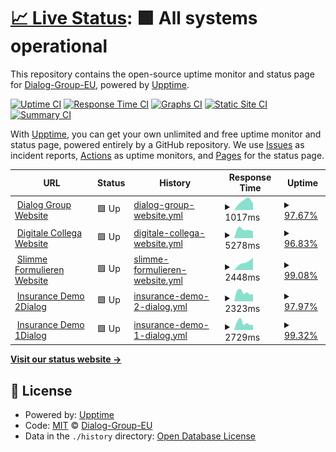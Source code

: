 # [📈 Live Status](https://Dialog-Group-EU.github.io/uptime): <!--live status--> **🟩 All systems operational**

This repository contains the open-source uptime monitor and status page for [Dialog-Group-EU](https://Dialog-Group-EU.github.io/uptime), powered by [Upptime](https://github.com/upptime/upptime).

[![Uptime CI](https://github.com/Dialog-Group-EU/uptime/workflows/Uptime%20CI/badge.svg)](https://github.com/Dialog-Group-EU/uptime/actions?query=workflow%3A%22Uptime+CI%22)
[![Response Time CI](https://github.com/Dialog-Group-EU/uptime/workflows/Response%20Time%20CI/badge.svg)](https://github.com/Dialog-Group-EU/uptime/actions?query=workflow%3A%22Response+Time+CI%22)
[![Graphs CI](https://github.com/Dialog-Group-EU/uptime/workflows/Graphs%20CI/badge.svg)](https://github.com/Dialog-Group-EU/uptime/actions?query=workflow%3A%22Graphs+CI%22)
[![Static Site CI](https://github.com/Dialog-Group-EU/uptime/workflows/Static%20Site%20CI/badge.svg)](https://github.com/Dialog-Group-EU/uptime/actions?query=workflow%3A%22Static+Site+CI%22)
[![Summary CI](https://github.com/Dialog-Group-EU/uptime/workflows/Summary%20CI/badge.svg)](https://github.com/Dialog-Group-EU/uptime/actions?query=workflow%3A%22Summary+CI%22)

With [Upptime](https://upptime.js.org), you can get your own unlimited and free uptime monitor and status page, powered entirely by a GitHub repository. We use [Issues](https://github.com/Dialog-Group-EU/uptime/issues) as incident reports, [Actions](https://github.com/Dialog-Group-EU/uptime/actions) as uptime monitors, and [Pages](https://Dialog-Group-EU.github.io/uptime) for the status page.

<!--start: status pages-->
<!-- This summary is generated by Upptime (https://github.com/upptime/upptime) -->
<!-- Do not edit this manually, your changes will be overwritten -->
<!-- prettier-ignore -->
| URL | Status | History | Response Time | Uptime |
| --- | ------ | ------- | ------------- | ------ |
| <img alt="" src="https://icons.duckduckgo.com/ip3/dialoggroup.eu.ico" height="13"> [Dialog Group Website](https://dialoggroup.eu) | 🟩 Up | [dialog-group-website.yml](https://github.com/Dialog-Group-EU/uptime/commits/HEAD/history/dialog-group-website.yml) | <details><summary><img alt="Response time graph" src="./graphs/dialog-group-website/response-time-week.png" height="20"> 1017ms</summary><br><a href="https://Dialog-Group-EU.github.io/uptime/history/dialog-group-website"><img alt="Response time 1017" src="https://img.shields.io/endpoint?url=https%3A%2F%2Fraw.githubusercontent.com%2FDialog-Group-EU%2Fuptime%2FHEAD%2Fapi%2Fdialog-group-website%2Fresponse-time.json"></a><br><a href="https://Dialog-Group-EU.github.io/uptime/history/dialog-group-website"><img alt="24-hour response time 972" src="https://img.shields.io/endpoint?url=https%3A%2F%2Fraw.githubusercontent.com%2FDialog-Group-EU%2Fuptime%2FHEAD%2Fapi%2Fdialog-group-website%2Fresponse-time-day.json"></a><br><a href="https://Dialog-Group-EU.github.io/uptime/history/dialog-group-website"><img alt="7-day response time 1017" src="https://img.shields.io/endpoint?url=https%3A%2F%2Fraw.githubusercontent.com%2FDialog-Group-EU%2Fuptime%2FHEAD%2Fapi%2Fdialog-group-website%2Fresponse-time-week.json"></a><br><a href="https://Dialog-Group-EU.github.io/uptime/history/dialog-group-website"><img alt="30-day response time 1017" src="https://img.shields.io/endpoint?url=https%3A%2F%2Fraw.githubusercontent.com%2FDialog-Group-EU%2Fuptime%2FHEAD%2Fapi%2Fdialog-group-website%2Fresponse-time-month.json"></a><br><a href="https://Dialog-Group-EU.github.io/uptime/history/dialog-group-website"><img alt="1-year response time 1017" src="https://img.shields.io/endpoint?url=https%3A%2F%2Fraw.githubusercontent.com%2FDialog-Group-EU%2Fuptime%2FHEAD%2Fapi%2Fdialog-group-website%2Fresponse-time-year.json"></a></details> | <details><summary><a href="https://Dialog-Group-EU.github.io/uptime/history/dialog-group-website">97.67%</a></summary><a href="https://Dialog-Group-EU.github.io/uptime/history/dialog-group-website"><img alt="All-time uptime 97.67%" src="https://img.shields.io/endpoint?url=https%3A%2F%2Fraw.githubusercontent.com%2FDialog-Group-EU%2Fuptime%2FHEAD%2Fapi%2Fdialog-group-website%2Fuptime.json"></a><br><a href="https://Dialog-Group-EU.github.io/uptime/history/dialog-group-website"><img alt="24-hour uptime 95.60%" src="https://img.shields.io/endpoint?url=https%3A%2F%2Fraw.githubusercontent.com%2FDialog-Group-EU%2Fuptime%2FHEAD%2Fapi%2Fdialog-group-website%2Fuptime-day.json"></a><br><a href="https://Dialog-Group-EU.github.io/uptime/history/dialog-group-website"><img alt="7-day uptime 97.67%" src="https://img.shields.io/endpoint?url=https%3A%2F%2Fraw.githubusercontent.com%2FDialog-Group-EU%2Fuptime%2FHEAD%2Fapi%2Fdialog-group-website%2Fuptime-week.json"></a><br><a href="https://Dialog-Group-EU.github.io/uptime/history/dialog-group-website"><img alt="30-day uptime 97.67%" src="https://img.shields.io/endpoint?url=https%3A%2F%2Fraw.githubusercontent.com%2FDialog-Group-EU%2Fuptime%2FHEAD%2Fapi%2Fdialog-group-website%2Fuptime-month.json"></a><br><a href="https://Dialog-Group-EU.github.io/uptime/history/dialog-group-website"><img alt="1-year uptime 97.67%" src="https://img.shields.io/endpoint?url=https%3A%2F%2Fraw.githubusercontent.com%2FDialog-Group-EU%2Fuptime%2FHEAD%2Fapi%2Fdialog-group-website%2Fuptime-year.json"></a></details>
| <img alt="" src="https://icons.duckduckgo.com/ip3/digitalecollega.eu.ico" height="13"> [Digitale Collega Website](https://digitalecollega.eu) | 🟩 Up | [digitale-collega-website.yml](https://github.com/Dialog-Group-EU/uptime/commits/HEAD/history/digitale-collega-website.yml) | <details><summary><img alt="Response time graph" src="./graphs/digitale-collega-website/response-time-week.png" height="20"> 5278ms</summary><br><a href="https://Dialog-Group-EU.github.io/uptime/history/digitale-collega-website"><img alt="Response time 5278" src="https://img.shields.io/endpoint?url=https%3A%2F%2Fraw.githubusercontent.com%2FDialog-Group-EU%2Fuptime%2FHEAD%2Fapi%2Fdigitale-collega-website%2Fresponse-time.json"></a><br><a href="https://Dialog-Group-EU.github.io/uptime/history/digitale-collega-website"><img alt="24-hour response time 7295" src="https://img.shields.io/endpoint?url=https%3A%2F%2Fraw.githubusercontent.com%2FDialog-Group-EU%2Fuptime%2FHEAD%2Fapi%2Fdigitale-collega-website%2Fresponse-time-day.json"></a><br><a href="https://Dialog-Group-EU.github.io/uptime/history/digitale-collega-website"><img alt="7-day response time 5278" src="https://img.shields.io/endpoint?url=https%3A%2F%2Fraw.githubusercontent.com%2FDialog-Group-EU%2Fuptime%2FHEAD%2Fapi%2Fdigitale-collega-website%2Fresponse-time-week.json"></a><br><a href="https://Dialog-Group-EU.github.io/uptime/history/digitale-collega-website"><img alt="30-day response time 5278" src="https://img.shields.io/endpoint?url=https%3A%2F%2Fraw.githubusercontent.com%2FDialog-Group-EU%2Fuptime%2FHEAD%2Fapi%2Fdigitale-collega-website%2Fresponse-time-month.json"></a><br><a href="https://Dialog-Group-EU.github.io/uptime/history/digitale-collega-website"><img alt="1-year response time 5278" src="https://img.shields.io/endpoint?url=https%3A%2F%2Fraw.githubusercontent.com%2FDialog-Group-EU%2Fuptime%2FHEAD%2Fapi%2Fdigitale-collega-website%2Fresponse-time-year.json"></a></details> | <details><summary><a href="https://Dialog-Group-EU.github.io/uptime/history/digitale-collega-website">96.83%</a></summary><a href="https://Dialog-Group-EU.github.io/uptime/history/digitale-collega-website"><img alt="All-time uptime 96.83%" src="https://img.shields.io/endpoint?url=https%3A%2F%2Fraw.githubusercontent.com%2FDialog-Group-EU%2Fuptime%2FHEAD%2Fapi%2Fdigitale-collega-website%2Fuptime.json"></a><br><a href="https://Dialog-Group-EU.github.io/uptime/history/digitale-collega-website"><img alt="24-hour uptime 94.08%" src="https://img.shields.io/endpoint?url=https%3A%2F%2Fraw.githubusercontent.com%2FDialog-Group-EU%2Fuptime%2FHEAD%2Fapi%2Fdigitale-collega-website%2Fuptime-day.json"></a><br><a href="https://Dialog-Group-EU.github.io/uptime/history/digitale-collega-website"><img alt="7-day uptime 96.83%" src="https://img.shields.io/endpoint?url=https%3A%2F%2Fraw.githubusercontent.com%2FDialog-Group-EU%2Fuptime%2FHEAD%2Fapi%2Fdigitale-collega-website%2Fuptime-week.json"></a><br><a href="https://Dialog-Group-EU.github.io/uptime/history/digitale-collega-website"><img alt="30-day uptime 96.83%" src="https://img.shields.io/endpoint?url=https%3A%2F%2Fraw.githubusercontent.com%2FDialog-Group-EU%2Fuptime%2FHEAD%2Fapi%2Fdigitale-collega-website%2Fuptime-month.json"></a><br><a href="https://Dialog-Group-EU.github.io/uptime/history/digitale-collega-website"><img alt="1-year uptime 96.83%" src="https://img.shields.io/endpoint?url=https%3A%2F%2Fraw.githubusercontent.com%2FDialog-Group-EU%2Fuptime%2FHEAD%2Fapi%2Fdigitale-collega-website%2Fuptime-year.json"></a></details>
| <img alt="" src="https://icons.duckduckgo.com/ip3/slimmeformulieren.eu.ico" height="13"> [Slimme Formulieren Website](https://slimmeformulieren.eu) | 🟩 Up | [slimme-formulieren-website.yml](https://github.com/Dialog-Group-EU/uptime/commits/HEAD/history/slimme-formulieren-website.yml) | <details><summary><img alt="Response time graph" src="./graphs/slimme-formulieren-website/response-time-week.png" height="20"> 2448ms</summary><br><a href="https://Dialog-Group-EU.github.io/uptime/history/slimme-formulieren-website"><img alt="Response time 2448" src="https://img.shields.io/endpoint?url=https%3A%2F%2Fraw.githubusercontent.com%2FDialog-Group-EU%2Fuptime%2FHEAD%2Fapi%2Fslimme-formulieren-website%2Fresponse-time.json"></a><br><a href="https://Dialog-Group-EU.github.io/uptime/history/slimme-formulieren-website"><img alt="24-hour response time 3186" src="https://img.shields.io/endpoint?url=https%3A%2F%2Fraw.githubusercontent.com%2FDialog-Group-EU%2Fuptime%2FHEAD%2Fapi%2Fslimme-formulieren-website%2Fresponse-time-day.json"></a><br><a href="https://Dialog-Group-EU.github.io/uptime/history/slimme-formulieren-website"><img alt="7-day response time 2448" src="https://img.shields.io/endpoint?url=https%3A%2F%2Fraw.githubusercontent.com%2FDialog-Group-EU%2Fuptime%2FHEAD%2Fapi%2Fslimme-formulieren-website%2Fresponse-time-week.json"></a><br><a href="https://Dialog-Group-EU.github.io/uptime/history/slimme-formulieren-website"><img alt="30-day response time 2448" src="https://img.shields.io/endpoint?url=https%3A%2F%2Fraw.githubusercontent.com%2FDialog-Group-EU%2Fuptime%2FHEAD%2Fapi%2Fslimme-formulieren-website%2Fresponse-time-month.json"></a><br><a href="https://Dialog-Group-EU.github.io/uptime/history/slimme-formulieren-website"><img alt="1-year response time 2448" src="https://img.shields.io/endpoint?url=https%3A%2F%2Fraw.githubusercontent.com%2FDialog-Group-EU%2Fuptime%2FHEAD%2Fapi%2Fslimme-formulieren-website%2Fresponse-time-year.json"></a></details> | <details><summary><a href="https://Dialog-Group-EU.github.io/uptime/history/slimme-formulieren-website">99.08%</a></summary><a href="https://Dialog-Group-EU.github.io/uptime/history/slimme-formulieren-website"><img alt="All-time uptime 99.08%" src="https://img.shields.io/endpoint?url=https%3A%2F%2Fraw.githubusercontent.com%2FDialog-Group-EU%2Fuptime%2FHEAD%2Fapi%2Fslimme-formulieren-website%2Fuptime.json"></a><br><a href="https://Dialog-Group-EU.github.io/uptime/history/slimme-formulieren-website"><img alt="24-hour uptime 98.29%" src="https://img.shields.io/endpoint?url=https%3A%2F%2Fraw.githubusercontent.com%2FDialog-Group-EU%2Fuptime%2FHEAD%2Fapi%2Fslimme-formulieren-website%2Fuptime-day.json"></a><br><a href="https://Dialog-Group-EU.github.io/uptime/history/slimme-formulieren-website"><img alt="7-day uptime 99.08%" src="https://img.shields.io/endpoint?url=https%3A%2F%2Fraw.githubusercontent.com%2FDialog-Group-EU%2Fuptime%2FHEAD%2Fapi%2Fslimme-formulieren-website%2Fuptime-week.json"></a><br><a href="https://Dialog-Group-EU.github.io/uptime/history/slimme-formulieren-website"><img alt="30-day uptime 99.08%" src="https://img.shields.io/endpoint?url=https%3A%2F%2Fraw.githubusercontent.com%2FDialog-Group-EU%2Fuptime%2FHEAD%2Fapi%2Fslimme-formulieren-website%2Fuptime-month.json"></a><br><a href="https://Dialog-Group-EU.github.io/uptime/history/slimme-formulieren-website"><img alt="1-year uptime 99.08%" src="https://img.shields.io/endpoint?url=https%3A%2F%2Fraw.githubusercontent.com%2FDialog-Group-EU%2Fuptime%2FHEAD%2Fapi%2Fslimme-formulieren-website%2Fuptime-year.json"></a></details>
| <img alt="" src="https://icons.duckduckgo.com/ip3/insurance.2dialog.eu.ico" height="13"> [Insurance Demo 2Dialog](https://insurance.2dialog.eu) | 🟩 Up | [insurance-demo-2-dialog.yml](https://github.com/Dialog-Group-EU/uptime/commits/HEAD/history/insurance-demo-2-dialog.yml) | <details><summary><img alt="Response time graph" src="./graphs/insurance-demo-2-dialog/response-time-week.png" height="20"> 2323ms</summary><br><a href="https://Dialog-Group-EU.github.io/uptime/history/insurance-demo-2-dialog"><img alt="Response time 2323" src="https://img.shields.io/endpoint?url=https%3A%2F%2Fraw.githubusercontent.com%2FDialog-Group-EU%2Fuptime%2FHEAD%2Fapi%2Finsurance-demo-2-dialog%2Fresponse-time.json"></a><br><a href="https://Dialog-Group-EU.github.io/uptime/history/insurance-demo-2-dialog"><img alt="24-hour response time 3630" src="https://img.shields.io/endpoint?url=https%3A%2F%2Fraw.githubusercontent.com%2FDialog-Group-EU%2Fuptime%2FHEAD%2Fapi%2Finsurance-demo-2-dialog%2Fresponse-time-day.json"></a><br><a href="https://Dialog-Group-EU.github.io/uptime/history/insurance-demo-2-dialog"><img alt="7-day response time 2323" src="https://img.shields.io/endpoint?url=https%3A%2F%2Fraw.githubusercontent.com%2FDialog-Group-EU%2Fuptime%2FHEAD%2Fapi%2Finsurance-demo-2-dialog%2Fresponse-time-week.json"></a><br><a href="https://Dialog-Group-EU.github.io/uptime/history/insurance-demo-2-dialog"><img alt="30-day response time 2323" src="https://img.shields.io/endpoint?url=https%3A%2F%2Fraw.githubusercontent.com%2FDialog-Group-EU%2Fuptime%2FHEAD%2Fapi%2Finsurance-demo-2-dialog%2Fresponse-time-month.json"></a><br><a href="https://Dialog-Group-EU.github.io/uptime/history/insurance-demo-2-dialog"><img alt="1-year response time 2323" src="https://img.shields.io/endpoint?url=https%3A%2F%2Fraw.githubusercontent.com%2FDialog-Group-EU%2Fuptime%2FHEAD%2Fapi%2Finsurance-demo-2-dialog%2Fresponse-time-year.json"></a></details> | <details><summary><a href="https://Dialog-Group-EU.github.io/uptime/history/insurance-demo-2-dialog">97.97%</a></summary><a href="https://Dialog-Group-EU.github.io/uptime/history/insurance-demo-2-dialog"><img alt="All-time uptime 97.97%" src="https://img.shields.io/endpoint?url=https%3A%2F%2Fraw.githubusercontent.com%2FDialog-Group-EU%2Fuptime%2FHEAD%2Fapi%2Finsurance-demo-2-dialog%2Fuptime.json"></a><br><a href="https://Dialog-Group-EU.github.io/uptime/history/insurance-demo-2-dialog"><img alt="24-hour uptime 96.13%" src="https://img.shields.io/endpoint?url=https%3A%2F%2Fraw.githubusercontent.com%2FDialog-Group-EU%2Fuptime%2FHEAD%2Fapi%2Finsurance-demo-2-dialog%2Fuptime-day.json"></a><br><a href="https://Dialog-Group-EU.github.io/uptime/history/insurance-demo-2-dialog"><img alt="7-day uptime 97.97%" src="https://img.shields.io/endpoint?url=https%3A%2F%2Fraw.githubusercontent.com%2FDialog-Group-EU%2Fuptime%2FHEAD%2Fapi%2Finsurance-demo-2-dialog%2Fuptime-week.json"></a><br><a href="https://Dialog-Group-EU.github.io/uptime/history/insurance-demo-2-dialog"><img alt="30-day uptime 97.97%" src="https://img.shields.io/endpoint?url=https%3A%2F%2Fraw.githubusercontent.com%2FDialog-Group-EU%2Fuptime%2FHEAD%2Fapi%2Finsurance-demo-2-dialog%2Fuptime-month.json"></a><br><a href="https://Dialog-Group-EU.github.io/uptime/history/insurance-demo-2-dialog"><img alt="1-year uptime 97.97%" src="https://img.shields.io/endpoint?url=https%3A%2F%2Fraw.githubusercontent.com%2FDialog-Group-EU%2Fuptime%2FHEAD%2Fapi%2Finsurance-demo-2-dialog%2Fuptime-year.json"></a></details>
| <img alt="" src="https://icons.duckduckgo.com/ip3/insurance.1dialog.eu.ico" height="13"> [Insurance Demo 1Dialog](https://insurance.1dialog.eu) | 🟩 Up | [insurance-demo-1-dialog.yml](https://github.com/Dialog-Group-EU/uptime/commits/HEAD/history/insurance-demo-1-dialog.yml) | <details><summary><img alt="Response time graph" src="./graphs/insurance-demo-1-dialog/response-time-week.png" height="20"> 2729ms</summary><br><a href="https://Dialog-Group-EU.github.io/uptime/history/insurance-demo-1-dialog"><img alt="Response time 2729" src="https://img.shields.io/endpoint?url=https%3A%2F%2Fraw.githubusercontent.com%2FDialog-Group-EU%2Fuptime%2FHEAD%2Fapi%2Finsurance-demo-1-dialog%2Fresponse-time.json"></a><br><a href="https://Dialog-Group-EU.github.io/uptime/history/insurance-demo-1-dialog"><img alt="24-hour response time 5496" src="https://img.shields.io/endpoint?url=https%3A%2F%2Fraw.githubusercontent.com%2FDialog-Group-EU%2Fuptime%2FHEAD%2Fapi%2Finsurance-demo-1-dialog%2Fresponse-time-day.json"></a><br><a href="https://Dialog-Group-EU.github.io/uptime/history/insurance-demo-1-dialog"><img alt="7-day response time 2729" src="https://img.shields.io/endpoint?url=https%3A%2F%2Fraw.githubusercontent.com%2FDialog-Group-EU%2Fuptime%2FHEAD%2Fapi%2Finsurance-demo-1-dialog%2Fresponse-time-week.json"></a><br><a href="https://Dialog-Group-EU.github.io/uptime/history/insurance-demo-1-dialog"><img alt="30-day response time 2729" src="https://img.shields.io/endpoint?url=https%3A%2F%2Fraw.githubusercontent.com%2FDialog-Group-EU%2Fuptime%2FHEAD%2Fapi%2Finsurance-demo-1-dialog%2Fresponse-time-month.json"></a><br><a href="https://Dialog-Group-EU.github.io/uptime/history/insurance-demo-1-dialog"><img alt="1-year response time 2729" src="https://img.shields.io/endpoint?url=https%3A%2F%2Fraw.githubusercontent.com%2FDialog-Group-EU%2Fuptime%2FHEAD%2Fapi%2Finsurance-demo-1-dialog%2Fresponse-time-year.json"></a></details> | <details><summary><a href="https://Dialog-Group-EU.github.io/uptime/history/insurance-demo-1-dialog">99.32%</a></summary><a href="https://Dialog-Group-EU.github.io/uptime/history/insurance-demo-1-dialog"><img alt="All-time uptime 99.32%" src="https://img.shields.io/endpoint?url=https%3A%2F%2Fraw.githubusercontent.com%2FDialog-Group-EU%2Fuptime%2FHEAD%2Fapi%2Finsurance-demo-1-dialog%2Fuptime.json"></a><br><a href="https://Dialog-Group-EU.github.io/uptime/history/insurance-demo-1-dialog"><img alt="24-hour uptime 98.71%" src="https://img.shields.io/endpoint?url=https%3A%2F%2Fraw.githubusercontent.com%2FDialog-Group-EU%2Fuptime%2FHEAD%2Fapi%2Finsurance-demo-1-dialog%2Fuptime-day.json"></a><br><a href="https://Dialog-Group-EU.github.io/uptime/history/insurance-demo-1-dialog"><img alt="7-day uptime 99.32%" src="https://img.shields.io/endpoint?url=https%3A%2F%2Fraw.githubusercontent.com%2FDialog-Group-EU%2Fuptime%2FHEAD%2Fapi%2Finsurance-demo-1-dialog%2Fuptime-week.json"></a><br><a href="https://Dialog-Group-EU.github.io/uptime/history/insurance-demo-1-dialog"><img alt="30-day uptime 99.32%" src="https://img.shields.io/endpoint?url=https%3A%2F%2Fraw.githubusercontent.com%2FDialog-Group-EU%2Fuptime%2FHEAD%2Fapi%2Finsurance-demo-1-dialog%2Fuptime-month.json"></a><br><a href="https://Dialog-Group-EU.github.io/uptime/history/insurance-demo-1-dialog"><img alt="1-year uptime 99.32%" src="https://img.shields.io/endpoint?url=https%3A%2F%2Fraw.githubusercontent.com%2FDialog-Group-EU%2Fuptime%2FHEAD%2Fapi%2Finsurance-demo-1-dialog%2Fuptime-year.json"></a></details>

<!--end: status pages-->

[**Visit our status website →**](https://Dialog-Group-EU.github.io/uptime)

## 📄 License

- Powered by: [Upptime](https://github.com/upptime/upptime)
- Code: [MIT](./LICENSE) © [Dialog-Group-EU](https://Dialog-Group-EU.github.io/uptime)
- Data in the `./history` directory: [Open Database License](https://opendatacommons.org/licenses/odbl/1-0/)
